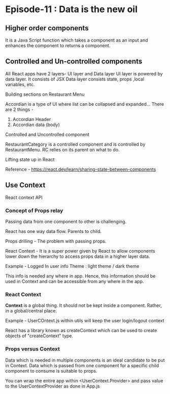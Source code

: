 # Episode-11 : Data is the new oil

## Higher order components

It is a Java Script function which takes a component as an input and enhances the component to returns a component. 

## Controlled and Un-controlled components

All React apps have 2 layers- UI layer and Data layer
UI layer is powered by data layer. It consists of JSX
Data layer consists state, props ,local variables, etc.

Building sections on Restaurant Menu 

Accordian is a type of UI where list can be collapsed and expanded...
There are 2 things - 
1. Accordian Header
2. Accordian data (body)

Controlled and Uncontrolled component

RestaurantCategory is a controlled component and is controlled by RestaurantMenu.
RC relies on its parent on what to do. 

Lifting state up in React 

Reference - https://react.dev/learn/sharing-state-between-components

## Use Context 

React context API

### Concept of Props relay

Passing data from one component to other is challenging.

React has one way data flow.
Parents to child. 

Props drilling - The problem with passing props.

React Context - It is a super power given by React to allow components lower down the hierarchy to
access props data in a higher layer data.



Example - Logged In user info
Theme : light theme / dark theme 

This info is needed any where in app. Hence, this information should be used in Context
and can be accessible from any where in the app. 

### React Context
**Context** is a global thing. It should not be kept inside a component.
Rather, in a global/central place. 

Example - UserCOntext.js within utils will keep the user login/logout context 

React has a library known as createContext which can be used to create objects of
"createContext" type. 

### Props versus Context 

Data which is needed in multiple components is an ideal candidate to be put 
in Context. Data which is passed from one component for a specific child component to consume
is suitable to props.

You can wrap the entire app within <UserContext.Provider> and pass value to the UserContextProvider
as done in App.js